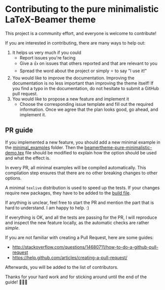 # Contributing to the pure minimalistic LaTeX-Beamer theme
This project is a community effort, and everyone is welcome to contribute!

If you are interested in contributing, there are many ways to help out:
1. It helps us very much if you could
   - Report issues you're facing
   - Give a :+1: on issues that others reported and that are relevant to you
   - Spread the word about the project or simply :star: to say "I use it!"
2. You would like to improve the documentation. Improving the documentation is no less important than improving the theme itself!
If you find a typo in the documentation, do not hesitate to submit a GitHub pull request.
3. You would like to propose a new feature and implement it
   - Choose the corresponding issue template and fill out the required information. Once we agree that the plan looks good,
   go ahead, and implement it.

## PR guide
If you implemented a new feature, you should add a new minimal example
in the [minimal_examples](./minimal_examples/) folder.
Then the [beamertheme-pure-minimalistic-demo.tex](beamertheme-pure-minimalistic-demo.tex) file should be modified to explain
how the option should be used and what the effect is.

In every PR, all minimal examples will be compiled automatically. 
This compilation step ensures 
that there are no other
breaking changes to other options. 
<!-- To speed up the tests, a minimal `texlive` distribution is used.  -->
A minimal `texlive` distribution is used to speed up the tests.
If your changes
require new packages, they have to be added to the 
[build file](.github/workflows/build.yml).

If anything is unclear, feel free to start the PR and mention the part that is hard to understand. I am happy to help. :)

If everything is OK, and all the tests are passing for the PR, I will reproduce and inspect the new feature locally,
as the automatic checks are rather *simple*. 

If you are not familiar with creating a Pull Request, here are some guides:
- http://stackoverflow.com/questions/14680711/how-to-do-a-github-pull-request
- https://help.github.com/articles/creating-a-pull-request/

Afterwards, you will be added to the list of contributors.

Thanks for your hard work and for sticking around until 
the end of the guide! :tada::tada::tada:
